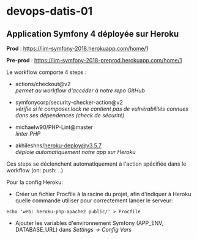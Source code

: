 # devops-datis-01

Application Symfony 4 déployée sur Heroku
-

**Prod** : https://iim-symfony-2018.herokuapp.com/home/1 <br />

**Pre-prod** : https://iim-symfony-2018-preprod.herokuapp.com/home/1

Le workflow comporte 4 steps :

* actions/checkout@v2 <br />
*permet au workflow d'accéder à notre repo GitHub*

* symfonycorp/security-checker-action@v2 <br />
*vérifie si le composer.lock ne contient pas de vulnérabilités connues dans ses dépendences (check de sécurité)*

* michaelw90/PHP-Lint@master <br />
*linter PHP*

* akhileshns/heroku-deploy@v3.5.7 <br />
*déploie automatiquement notre app sur Heroku*

Ces steps se déclenchent automatiquement à l'action spécifiée dans le workflow (on: push: ..)

Pour la config Heroku: 

 - Créer un fichier Procfile à la racine du projet, afin d'indiquer à Heroku quelle commande utiliser pour correctement lancer le serveur: 
 ```term
echo 'web: heroku-php-apache2 public/' > Procfile
```
- Ajouter les variables d'environnement Symfony (APP_ENV, DATABASE_URL) dans *Settings -> Config Vars*

